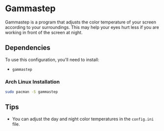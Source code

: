 # Gammastep

Gammastep is a program that adjusts the color temperature of your screen according to your surroundings. This may help your eyes hurt less if you are working in front of the screen at night.

## Dependencies

To use this configuration, you'll need to install:
- `gammastep`

### Arch Linux Installation
```bash
sudo pacman -S gammastep
```

## Tips
- You can adjust the day and night color temperatures in the `config.ini` file.
